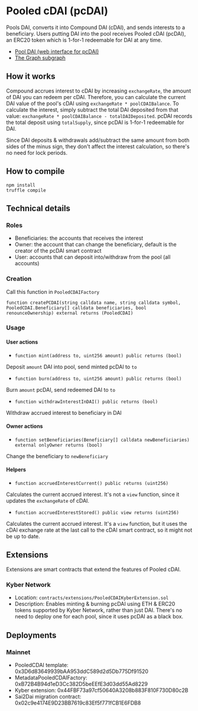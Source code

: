 # Pooled cDAI (pcDAI)
Pools DAI, converts it into Compound DAI (cDAI), and sends interests to a beneficiary. Users putting DAI into the pool receives Pooled cDAI (pcDAI), an ERC20 token which is 1-for-1 redeemable for DAI at any time.
- [Pool DAI (web interface for pcDAI)](https://zeframlou.github.io/pooldai/)
- [The Graph subgraph](https://github.com/ZeframLou/pooled-cdai-subgraph)

## How it works
Compound accrues interest to cDAI by increasing `exchangeRate`, the amount of DAI you can redeem per cDAI. Therefore, you can calculate the current DAI value of the pool's cDAI using `exchangeRate * poolCDAIBalance`. To calculate the interest, simply subtract the total DAI deposited from that value: `exchangeRate * poolCDAIBalance - totalDAIDeposited`. pcDAI records the total deposit using `totalSupply`, since pcDAI is 1-for-1 redeemable for DAI.

Since DAI deposits & withdrawals add/subtract the same amount from both sides of the minus sign, they don't affect the interest calculation, so there's no need for lock periods.

## How to compile
```
npm install
truffle compile
```

## Technical details

### Roles
- Beneficiaries: the accounts that receives the interest
- Owner: the account that can change the beneficiary, default is the creator of the pcDAI smart contract
- User: accounts that can deposit into/withdraw from the pool (all accounts)

### Creation
Call this function in `PooledCDAIFactory`

`function createPCDAI(string calldata name, string calldata symbol, PooledCDAI.Beneficiary[] calldata beneficiaries, bool renounceOwnership) external returns (PooledCDAI)`

### Usage

#### User actions

- `function mint(address to, uint256 amount) public returns (bool)`

Deposit `amount` DAI into pool, send minted pcDAI to `to`

- `function burn(address to, uint256 amount) public returns (bool)`

Burn `amount` pcDAI, send redeemed DAI to `to`

- `function withdrawInterestInDAI() public returns (bool)`

Withdraw accrued interest to beneficiary in DAI

#### Owner actions

- `function setBeneficiaries(Beneficiary[] calldata newBeneficiaries) external onlyOwner returns (bool)`

Change the beneficiary to `newBeneficiary`

#### Helpers

- `function accruedInterestCurrent() public returns (uint256)`

Calculates the current accrued interest. It's not a `view` function, since it updates the `exchangeRate` of cDAI.

- `function accruedInterestStored() public view returns (uint256)`

Calculates the current accrued interest. It's a `view` function, but it uses the cDAI exchange rate at the last call to the cDAI smart contract, so it might not be up to date.

## Extensions

Extensions are smart contracts that extend the features of Pooled cDAI.

### Kyber Network

* Location: `contracts/extensions/PooledCDAIKyberExtension.sol`
* Description: Enables minting & burning pcDAI using ETH & ERC20 tokens supported by Kyber Network, rather than just DAI. There's no need to deploy one for each pool, since it uses pcDAI as a black box.

## Deployments

### Mainnet

- PooledCDAI template: 0x3D6d83649939bAA953ddC589d2d5Db775Df91520
- MetadataPooledCDAIFactory: 0xB72B4B94d1eD3Cc382D5beEEfE3d03dd55Ad8229
- Kyber extension: 0x44FBF73a97cf50640A3208b883F810F730D80c2B
- Sai2Dai migration contract: 0x02c9e4174E9D23BB7619c83Ef5f771fCB1E6FDB8
